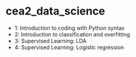 # cea2_data_science

- 1: Introduction to coding with Python syntax
- 2: Introduction to classification and overfitting
- 3: Supervised Learning: LDA
- 4: Supervised Learning: Logistic regression

